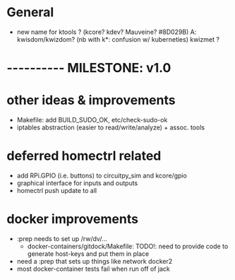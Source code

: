 
# General

  - new name for ktools ?  (kcore?  kdev?  Mauveine?  #8D029B)
    A: kwisdom/kwizdom?  (nb with k*: confusion w/ kuberneties)
    kwizmet ?

# ---------- MILESTONE: v1.0

# other ideas & improvements

  - Makefile: add BUILD_SUDO_OK, etc/check-sudo-ok
  - iptables abstraction (easier to read/write/analyze) + assoc. tools

# deferred homectrl related

  - add RPi.GPIO (i.e. buttons) to circuitpy_sim and kcore/gpio
  - graphical interface for inputs and outputs
  - homectrl push update to all

# docker improvements

  - :prep needs to set up /rw/dv/...
    - docker-containers/gitdock/Makefile:
      TODO!: need to provide code to generate host-keys and put them in place
  - need a :prep that sets up things like network docker2
  - most docker-container tests fail when run off of jack
